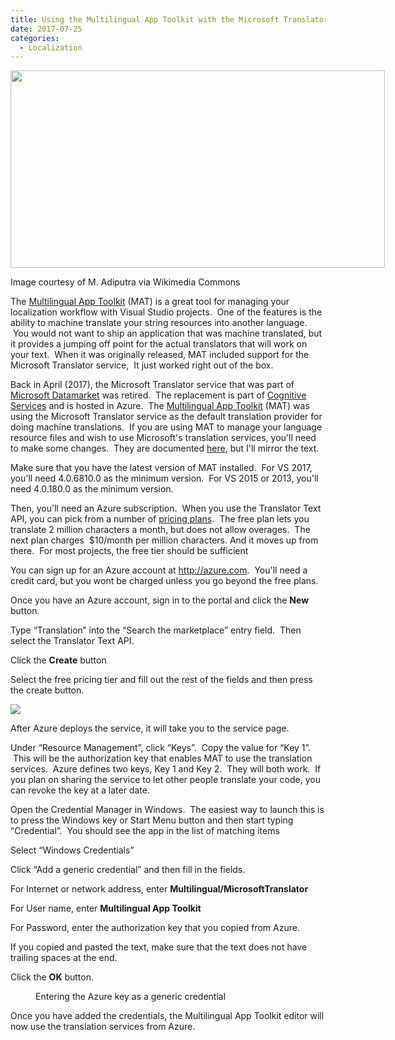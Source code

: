 ```yaml
---
title: Using the Multilingual App Toolkit with the Microsoft Translator service from Azure's Cognitive Services
date: 2017-07-25
categories:
  - Localization
---
```

<div style="width: 609px" class="wp-caption alignnone">
  <img loading="lazy" src="https://i2.wp.com/photos.smugmug.com/photos/i-D66Lc4v/0/e3f9e64e/M/i-D66Lc4v-M.png?resize=599%2C316&#038;ssl=1" alt="" width="599" height="316"  />
  
  <p class="wp-caption-text">
    Image courtesy of M. Adiputra via Wikimedia Commons
  </p>
</div>

The [Multilingual App Toolkit](https://developer.microsoft.com/en-us/windows/develop/multilingual-app-toolkit) (MAT) is a great tool for managing your localization workflow with Visual Studio projects.  One of the features is the ability to machine translate your string resources into another language.  You would not want to ship an application that was machine translated, but it provides a jumping off point for the actual translators that will work on your text.  When it was originally released, MAT included support for the Microsoft Translator service,  It just worked right out of the box.

Back in April (2017), the Microsoft Translator service that was part of [Microsoft Datamarket](https://datamarket.azure.com/home) was retired.  The replacement is part of [Cognitive Services](https://azure.microsoft.com/en-us/services/cognitive-services/) and is hosted in Azure.  The [Multilingual App Toolkit](https://developer.microsoft.com/en-us/windows/develop/multilingual-app-toolkit) (MAT) was using the Microsoft Translator service as the default translation provider for doing machine translations.  If you are using MAT to manage your language resource files and wish to use Microsoft's translation services, you'll need to make some changes.  They are documented [here](https://multilingualapptoolkit.uservoice.com/knowledgebase/articles/1167898), but I'll mirror the text.

Make sure that you have the latest version of MAT installed.  For VS 2017, you'll need 4.0.6810.0 as the minimum version.  For VS 2015 or 2013, you'll need 4.0.180.0 as the minimum version.

Then, you'll need an Azure subscription.  When you use the Translator Text API, you can pick from a number of [pricing plans](https://azure.microsoft.com/en-us/pricing/details/cognitive-services/translator-text-api/).  The free plan lets you translate 2 million characters a month, but does not allow overages.  The next plan charges  $10/month per million characters. And it moves up from there.  For most projects, the free tier should be sufficient

You can sign up for an Azure account at <http://azure.com>.  You'll need a credit card, but you wont be charged unless you go beyond the free plans.

Once you have an Azure account, sign in to the portal and click the **New** button.

Type &#8220;Translation&#8221; into the &#8220;Search the marketplace&#8221; entry field.  Then select the Translator Text API.

Click the **Create** button

Select the free pricing tier and fill out the rest of the fields and then press the create button.

<img src="https://i1.wp.com/photos.smugmug.com/photos/i-LrKS2cS/0/1b236708/XL/i-LrKS2cS-XL.png">

After Azure deploys the service, it will take you to the service page.

Under &#8220;Resource Management&#8221;, click &#8220;Keys&#8221;.  Copy the value for &#8220;Key 1&#8221;.  This will be the authorization key that enables MAT to use the translation services.  Azure defines two keys, Key 1 and Key 2.  They will both work.  If you plan on sharing the service to let other people translate your code, you can revoke the key at a later date.

Open the Credential Manager in Windows.  The easiest way to launch this is to press the Windows key or Start Menu button and then start typing &#8220;Credential&#8221;.  You should see the app in the list of matching items

Select &#8220;Windows Credentials&#8221;

Click &#8220;Add a generic credential&#8221; and then fill in the fields.

For Internet or network address, enter **Multilingual/MicrosoftTranslator**

For User name, enter **Multilingual App Toolkit**

For Password, enter the authorization key that you copied from Azure.

If you copied and pasted the text, make sure that the text does not have trailing spaces at the end.

Click the **OK** button.

<figure><img loading="lazy" src="https://i2.wp.com/photos.smugmug.com/photos/i-D4cGxtT/0/5b7c4039/M/i-D4cGxtT-M.png" alt="" /><figcaption>Entering the Azure key as a generic credential</figcaption></figure>

Once you have added the credentials, the Multilingual App Toolkit editor will now use the translation services from Azure.

 
